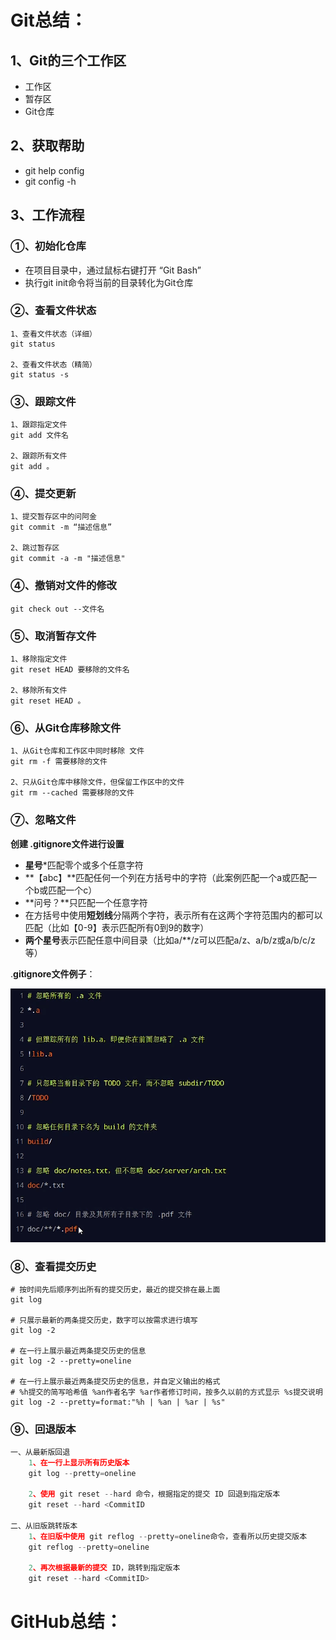 # Git总结：

## 1、Git的三个工作区

- 工作区
- 暂存区
- Git仓库

## 2、获取帮助

- git help config
- git config -h

## 3、工作流程

### ①、初始化仓库

- 在项目目录中，通过鼠标右键打开 “Git Bash”
- 执行git init命令将当前的目录转化为Git仓库

### ②、查看文件状态

```
1、查看文件状态（详细）
git status

2、查看文件状态（精简）
git status -s
```

### ③、跟踪文件

```
1、跟踪指定文件
git add 文件名

2、跟踪所有文件
git add 。
```

### ④、提交更新

```
1、提交暂存区中的问阿金
git commit -m “描述信息”

2、跳过暂存区
git commit -a -m "描述信息"
```

### ④、撤销对文件的修改

```
git check out --文件名
```

### ⑤、取消暂存文件

```
1、移除指定文件
git reset HEAD 要移除的文件名

2、移除所有文件
git reset HEAD 。
```

### ⑥、从Git仓库移除文件

```
1、从Git仓库和工作区中同时移除 文件
git rm -f 需要移除的文件

2、只从Git仓库中移除文件，但保留工作区中的文件
git rm --cached 需要移除的文件
```

### ⑦、忽略文件

**创建 .gitignore文件进行设置**

- **星号***匹配零个或多个任意字符
- **【abc】**匹配任何一个列在方括号中的字符（此案例匹配一个a或匹配一个b或匹配一个c）
- **问号？**只匹配一个任意字符
- 在方括号中使用**短划线**分隔两个字符，表示所有在这两个字符范围内的都可以匹配（比如【0-9】表示匹配所有0到9的数字）
- **两个星号**表示匹配任意中间目录（比如a/**/z可以匹配a/z、a/b/z或a/b/c/z等）

.**gitignore文件例子**：

![image-20220606105813178](截图\Git\image-20220606105813178.png)

### ⑧、查看提交历史

```
# 按时间先后顺序列出所有的提交历史，最近的提交排在最上面
git log

# 只展示最新的两条提交历史，数字可以按需求进行填写
git log -2

# 在一行上展示最近两条提交历史的信息
git log -2 --pretty=oneline

# 在一行上展示最近两条提交历史的信息，并自定义输出的格式
# %h提交的简写哈希值 %an作者名字 %ar作者修订时间，按多久以前的方式显示 %s提交说明
git log -2 --pretty=format:"%h | %an | %ar | %s"
```

### ⑨、回退版本

```js
一、从最新版回退
    1、在一行上显示所有历史版本
    git log --pretty=oneline

    2、使用 git reset --hard 命令，根据指定的提交 ID 回退到指定版本
    git reset --hard <CommitID

二、从旧版跳转版本
	1、在旧版中使用 git reflog --pretty=oneline命令，查看所以历史提交版本
	git reflog --pretty=oneline
	
	2、再次根据最新的提交 ID，跳转到指定版本
    git reset --hard <CommitID>
```

# GitHub总结：

